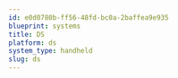 ```yaml
---
id: e0d0780b-ff56-48fd-bc0a-2baffea9e935
blueprint: systems
title: DS
platform: ds
system_type: handheld
slug: ds
---
```

